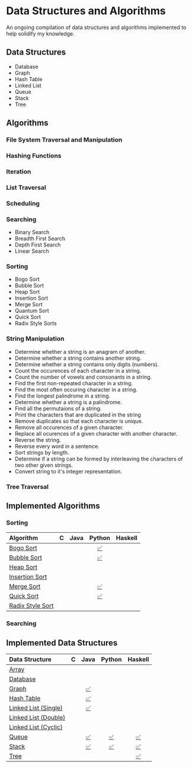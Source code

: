 # Data Structures and Algorithms
An ongoing compilation of data structures and algorithms implemented to help solidify my knowledge.

## Data Structures

* Database
* Graph
* Hash Table 
* Linked List
* Queue
* Stack
* Tree

## Algorithms

### File System Traversal and Manipulation

### Hashing Functions

### Iteration

### List Traversal

### Scheduling

### Searching
* Binary Search
* Breadth First Search
* Depth First Search
* Linear Search

### Sorting
* Bogo Sort
* Bubble Sort
* Heap Sort
* Insertion Sort
* Merge Sort
* Quantum Sort
* Quick Sort
* Radix Style Sorts

### String Manipulation
* Determine whether a string is an anagram of another.
* Determine whether a string contains another string.
* Determine whether a string contains only digits (numbers).
* Count the occurences of each character in a string.
* Count the number of vowels and consonants in a string.
* Find the first non-repeated character in a string.
* Find the most often occuring character in a string.
* Find the longest palindrome in a string.
* Determine whether a string is a palindrome.
* Find all the permutaions of a string.
* Print the characters that are duplicated in the string
* Remove duplicates so that each character is unique.
* Remove all occurences of a given character.
* Replace all ocurences of a given character with another character.
* Reverse the string.
* Reverse every word in a sentence.
* Sort strings by length.
* Determine if a string can be formed by interleaving the characters of two
  other given strings.
* Convert string to it's integer representation.

### Tree Traversal

## Implemented Algorithms

### Sorting
| Algorithm | C | Java | Python | Haskell
|:--------------|:----------------:|:----------------:|:----------------:|:-----------------:|
| [Bogo Sort](https://en.wikipedia.org/wiki/Bogosort)            |  |  | [:white_check_mark:](algorithms/sorting/bogo-sort/BogoSort.py)   |  |
| [Bubble Sort](https://en.wikipedia.org/wiki/Bubble_sort)       |  |  | [:white_check_mark:](algorithms/sorting/bubble-sort/BubbleSort.py) |  |
| [Heap Sort](https://en.wikipedia.org/wiki/Heapsort)            |  |  |                                                             |  |
| [Insertion Sort](https://en.wikipedia.org/wiki/Insertion_sort) |  |  |                                                             |  |
| [Merge Sort](https://en.wikipedia.org/wiki/Merge_sort)         |  |  | [:white_check_mark:](algorithms/sorting/merge-sort/MergeSort.py)  |  |
| [Quick Sort](https://en.wikipedia.org/wiki/Quicksort)          |  |  | [:white_check_mark:](algorithms/sorting/QuickSort.py)         |  |
| [Radix Style Sort](https://en.wikipedia.org/wiki/Radix_sort)   |  |  |                                                             |  |

### Searching

## Implemented Data Structures
| Data Structure | C | Java | Python | Haskell
|:-------------------------|:-:|:-----------------------------------------------------------:|:-----------------------------------------------------------:|:------------------------------------------------------------:|
| [Array]()                |   |                                                             |                                                             |                                                              |
| [Database]()             |   |                                                             |                                                             |                                                              |
| [Graph]()                |   | [:white_check_mark:](data-structures/graph/java)            |                                                             |                                                              |  
| [Hash Table]()           |   | [:white_check_mark:](data-structures/hash-table/java)       |                                                             |                                                              |
| [Linked List (Single)]() |   | [:white_check_mark:](data-structures/linked-list/java)      |                                                             |                                                              |
| [Linked List (Double)]() |   |                                                             |                                                             |                                                              |
| [Linked List (Cyclic)]() |   |                                                             |                                                             |                                                              |
| [Queue]()                |   | [:white_check_mark:](data-structures/queue/java/Queue.java) | [:white_check_mark:](data-structures/queue/python/Queue.py) | [:white_check_mark:](data-structures/queue/haskell/Queue.hs) |
| [Stack]()                |   | [:white_check_mark:](data-structures/stack/java/Stack.java) | [:white_check_mark:](data-structures/stack/python/Stack.py) | [:white_check_mark:](data-structures/stack/haskell/Stack.hs) |
| [Tree]()                 |   |                                                             |                                                             | [:white_check_mark:](data-structures/tree/haskell/Tree.hs)   |

